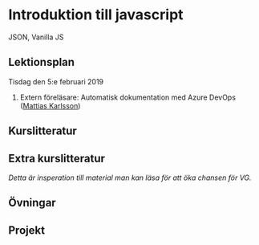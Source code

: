 # Introduktion till javascript

JSON, Vanilla JS

## Lektionsplan
Tisdag den 5:e februari 2019
1. Extern föreläsare: Automatisk dokumentation med Azure DevOps ([Mattias Karlsson](https://twitter.com/devlead))


## Kurslitteratur
## Extra kurslitteratur
*Detta är insperation till material man kan läsa för att öka chansen för VG.*
## Övningar
## Projekt
